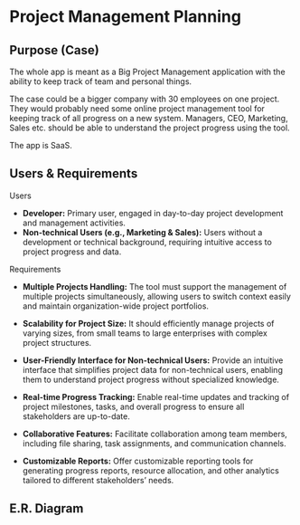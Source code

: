 # Project Management Planning

## Purpose (Case)

The whole app is meant as a Big Project Management application with the ability to keep track of team and personal things.

The case could be a bigger company with 30 employees on one project. They would probably need some online project management tool for keeping track of all progress on a new system. Managers, CEO, Marketing, Sales etc. should be able to understand the project progress using the tool.

The app is SaaS.

## Users & Requirements

Users

- **Developer:** Primary user, engaged in day-to-day project development and management activities.
- **Non-technical Users (e.g., Marketing & Sales):** Users without a development or technical background, requiring intuitive access to project progress and data.

Requirements

- **Multiple Projects Handling:** The tool must support the management of multiple projects simultaneously, allowing users to switch context easily and maintain organization-wide project portfolios.

* **Scalability for Project Size:** It should efficiently manage projects of varying sizes, from small teams to large enterprises with complex project structures.

* **User-Friendly Interface for Non-technical Users:** Provide an intuitive interface that simplifies project data for non-technical users, enabling them to understand project progress without specialized knowledge.

* **Real-time Progress Tracking:** Enable real-time updates and tracking of project milestones, tasks, and overall progress to ensure all stakeholders are up-to-date.

* **Collaborative Features:** Facilitate collaboration among team members, including file sharing, task assignments, and communication channels.

* **Customizable Reports:** Offer customizable reporting tools for generating progress reports, resource allocation, and other analytics tailored to different stakeholders’ needs.

## E.R. Diagram
